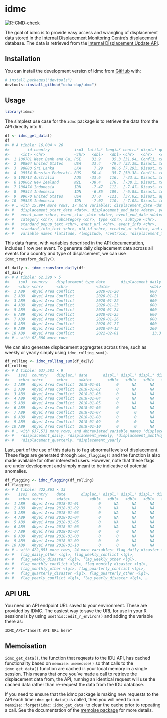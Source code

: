 
<!-- README.md is generated from README.Rmd. Please edit that file -->

# idmc

<!-- badges: start -->

[![R-CMD-check](https://github.com/caldwellst/idmc/actions/workflows/R-CMD-check.yaml/badge.svg)](https://github.com/caldwellst/idmc/actions/workflows/R-CMD-check.yaml)
<!-- badges: end -->

The goal of idmc is to provide easy access and wrangling of displacement
data stored in the [Internal Displacement Monitoring
Centre’s](https://www.internal-displacement.org) displacement database.
The data is retrieved from the [Internal Displacement Update
API](https://www.internal-displacement.org/sites/default/files/IDMC_IDU_API_Codebook_14102020.pdf).

## Installation

You can install the development version of idmc from
[GitHub](https://github.com/) with:

``` r
# install.packages("devtools")
devtools::install_github("ocha-dap/idmc")
```

## Usage

``` r
library(idmc)
```

The simplest use case for the `idmc` package is to retrieve the data
from the API directly into R.

``` r
df <- idmc_get_data()
df
#> # A tibble: 16,004 × 26
#>        id country           iso3  latit…¹ longi…² centr…³ displ…⁴ quali…⁵ figure
#>     <int> <chr>             <chr>   <dbl>   <dbl> <chr>   <chr>   <chr>    <int>
#>  1 100701 West Bank and Ga… PSE     31.9     35.3 [31.94… Confli… total       65
#>  2  98804 United States     USA     33.4    -79.4 [33.39… Disast… total      593
#>  3  98880 Sri Lanka         LKA      7.29    80.6 [7.293… Disast… total       35
#>  4  99554 Russian Federati… RUS     50.4     35.7 [50.38… Confli… total        3
#>  5 100713 Australia         AUS    -33.6    116.  [-33.5… Disast… total        3
#>  6 100062 New Zealand       NZL    -38.4    178.  [-38.3… Disast… total       80
#>  7 100474 Indonesia         IDN     -7.47   112.  [-7.47… Disast… total        8
#>  8  99544 Indonesia         IDN     -6.85   109.  [-6.85… Disast… total      788
#>  9  99670 United States     USA     37.0   -121.  [37.02… Disast… approx…  49000
#> 10  99528 Indonesia         IDN     -7.02   110.  [-7.02… Disast… total      170
#> # … with 15,994 more rows, 17 more variables: displacement_date <date>,
#> #   displacement_start_date <date>, displacement_end_date <date>, year <int>,
#> #   event_name <chr>, event_start_date <date>, event_end_date <date>,
#> #   category <chr>, subcategory <chr>, type <chr>, subtype <chr>,
#> #   standard_popup_text <chr>, event_url <chr>, event_info <chr>,
#> #   standard_info_text <chr>, old_id <chr>, created_at <date>, and abbreviated
#> #   variable names ¹​latitude, ²​longitude, ³​centroid, ⁴​displacement_type, …
```

This data frame, with variables described in the [API
documentation](https://www.internal-displacement.org/sites/default/files/IDMC_IDU_API_Codebook_14102020.pdf),
includes 1 row per event. To generate daily displacement data across all
events for a country and type of displacement, we can use
`idmc_transform_daily()`.

``` r
df_daily <- idmc_transform_daily(df)
df_daily
#> # A tibble: 62,390 × 5
#>    iso3  country    displacement_type date       displacement_daily
#>    <chr> <chr>      <chr>             <date>                  <dbl>
#>  1 AB9   Abyei Area Conflict          2020-01-20              600  
#>  2 AB9   Abyei Area Conflict          2020-01-21              600  
#>  3 AB9   Abyei Area Conflict          2020-01-22              600  
#>  4 AB9   Abyei Area Conflict          2020-01-23              600  
#>  5 AB9   Abyei Area Conflict          2020-01-24              600  
#>  6 AB9   Abyei Area Conflict          2020-01-25              600  
#>  7 AB9   Abyei Area Conflict          2020-01-26              600  
#>  8 AB9   Abyei Area Conflict          2020-01-27              600  
#>  9 AB9   Abyei Area Conflict          2020-04-13              260  
#> 10 AB9   Abyei Area Conflict          2022-02-01               13.3
#> # … with 62,380 more rows
```

We can also generate displacement aggregates across time, such as weekly
or yearly simply using `idmc_rolling_sum()`.

``` r
df_rolling <- idmc_rolling_sum(df_daily)
df_rolling
#> # A tibble: 637,581 × 9
#>    iso3  country    displac…¹ date       displ…² displ…³ displ…⁴ displ…⁵ displ…⁶
#>    <chr> <chr>      <chr>     <date>       <dbl>   <dbl>   <dbl>   <dbl>   <dbl>
#>  1 AB9   Abyei Area Conflict  2018-01-01       0      NA      NA      NA      NA
#>  2 AB9   Abyei Area Conflict  2018-01-02       0      NA      NA      NA      NA
#>  3 AB9   Abyei Area Conflict  2018-01-03       0      NA      NA      NA      NA
#>  4 AB9   Abyei Area Conflict  2018-01-04       0      NA      NA      NA      NA
#>  5 AB9   Abyei Area Conflict  2018-01-05       0      NA      NA      NA      NA
#>  6 AB9   Abyei Area Conflict  2018-01-06       0      NA      NA      NA      NA
#>  7 AB9   Abyei Area Conflict  2018-01-07       0       0      NA      NA      NA
#>  8 AB9   Abyei Area Conflict  2018-01-08       0       0      NA      NA      NA
#>  9 AB9   Abyei Area Conflict  2018-01-09       0       0      NA      NA      NA
#> 10 AB9   Abyei Area Conflict  2018-01-10       0       0      NA      NA      NA
#> # … with 637,571 more rows, and abbreviated variable names ¹​displacement_type,
#> #   ²​displacement_daily, ³​displacement_weekly, ⁴​displacement_monthly,
#> #   ⁵​displacement_quarterly, ⁶​displacement_yearly
```

Last, part of the use of this data is to flag abnormal levels of
displacement. These flags are generated through `idmc_flagging()` and
the function is also made available for other interested users. However,
note that these flags are under development and simply meant to be
indicative of potential anomalies.

``` r
df_flagging <- idmc_flagging(df_rolling)
df_flagging
#> # A tibble: 422,863 × 33
#>    iso3  country    date       displac…¹ displ…² displ…³ displ…⁴ displ…⁵ flag_…⁶
#>    <chr> <chr>      <date>         <dbl>   <dbl>   <dbl>   <dbl>   <dbl> <lgl>  
#>  1 AB9   Abyei Area 2018-01-01         0      NA      NA      NA      NA FALSE  
#>  2 AB9   Abyei Area 2018-01-02         0      NA      NA      NA      NA FALSE  
#>  3 AB9   Abyei Area 2018-01-03         0      NA      NA      NA      NA FALSE  
#>  4 AB9   Abyei Area 2018-01-04         0      NA      NA      NA      NA FALSE  
#>  5 AB9   Abyei Area 2018-01-05         0      NA      NA      NA      NA FALSE  
#>  6 AB9   Abyei Area 2018-01-06         0      NA      NA      NA      NA FALSE  
#>  7 AB9   Abyei Area 2018-01-07         0       0      NA      NA      NA FALSE  
#>  8 AB9   Abyei Area 2018-01-08         0       0      NA      NA      NA FALSE  
#>  9 AB9   Abyei Area 2018-01-09         0       0      NA      NA      NA FALSE  
#> 10 AB9   Abyei Area 2018-01-10         0       0      NA      NA      NA FALSE  
#> # … with 422,853 more rows, 24 more variables: flag_daily_disaster <lgl>,
#> #   flag_daily_other <lgl>, flag_weekly_conflict <lgl>,
#> #   flag_weekly_disaster <lgl>, flag_weekly_other <lgl>,
#> #   flag_monthly_conflict <lgl>, flag_monthly_disaster <lgl>,
#> #   flag_monthly_other <lgl>, flag_quarterly_conflict <lgl>,
#> #   flag_quarterly_disaster <lgl>, flag_quarterly_other <lgl>,
#> #   flag_yearly_conflict <lgl>, flag_yearly_disaster <lgl>, …
```

## API URL

You need an API endpoint URL saved to your environment. These are
provided by IDMC. The easiest way to save the URL for use in your R
sessions is by using `usethis::edit_r_environ()` and adding the variable
there as:

    IDMC_API="Insert API URL here"

## Memoisation

`idmc_get_data()`, the function that requests to the IDU API, has cached
functionality based on `memoise::memeoise()` so that calls to the
`idmc_get_data()` function are cached in your local memory in a single
session. This means that once you’ve made a call to retrieve the
displacement data from, the API, running an identical request will use
the cached data rather than re-request the data from the IDU database.

If you need to ensure that the idmc package is making new requests to
the API each time `idmc_get_data()` is called, then you will need to run
`memoise::forget(idmc::idmc_get_data)` to clear the cache prior to
repeating a call. See the documentation of the [memoise
package](https://github.com/r-lib/memoise) for more details.

